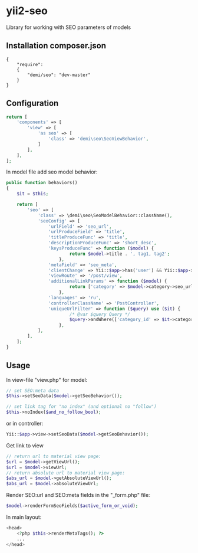 yii2-seo
========
Library for working with SEO parameters of models

Installation
composer.json
------------
```code
{
	"require":
	{
  		"demi/seo": "dev-master"
	}
}
```
Configuration
-------------

```php
return [
    'components' => [
        'view' => [
            'as seo' => [
                'class' => 'demi\seo\SeoViewBehavior',
            ]
        ],
    ],
];
```

In model file add seo model behavior:
```php
public function behaviors()
{
    $it = $this;

    return [
        'seo' => [
            'class' => \demi\seo\SeoModelBehavior::className(),
            'seoConfig' => [
                'urlField' => 'seo_url',
                'urlProduceField' => 'title',
                'titleProduceFunc' => 'title',
                'descriptionProduceFunc' => 'short_desc',
                'keysProduceFunc' => function ($model) {
                        return $model->title . ', tag1, tag2';
                    },
                'metaField' => 'seo_meta',
                'clientChange' => Yii::$app->has('user') && Yii::$app->user->can(User::ROLE_ADMIN),
                'viewRoute' => '/post/view',
                'additionalLinkParams' => function ($model) {
                        return ['category' => $model->category->seo_url];
                    },
                'languages' => 'ru',
                'controllerClassName' => 'PostController',
                'uniqueUrlFilter' => function ($query) use ($it) {
                        /* @var $query Query */
                        $query->andWhere(['category_id' => $it->category_id]);
                    },
            ],
        ],
    ];
}
```
Usage
-----
In view-file "view.php" for model:
```php
// set SEO:meta data
$this->setSeoData($model->getSeoBehavior());

// set link tag for "no index" (and optional no "follow")
$this->noIndex($and_no_follow_bool);
```
or in controller:
```php
Yii::$app->view->setSeoData($model->getSeoBehavior());
```

Get link to view
```php
// return url to material view page:
$url = $model->getViewUrl();
$url = $model->viewUrl;
// return absolute url to material view page:
$abs_url = $model->getAbsoluteViewUrl();
$abs_url = $model->absoluteViewUrl;
```

Render SEO:url and SEO:meta fields in the "_form.php" file:
```php
$model->renderFormSeoFields($active_form_or_void);
```

In main layout:
```php
<head>
    <?php $this->renderMetaTags(); ?>
    ...
</head>
```